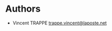 <!--
  - SPDX-FileCopyrightText: 2024 Nextcloud contributors
  - SPDX-License-Identifier: CC0-1.0
-->
# Authors
- Vincent TRAPPE <trappe.vincent@laposte.net>
